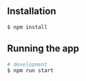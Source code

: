 

## Installation

```bash
$ npm install
```

## Running the app

```bash
# development
$ npm run start


```

```


